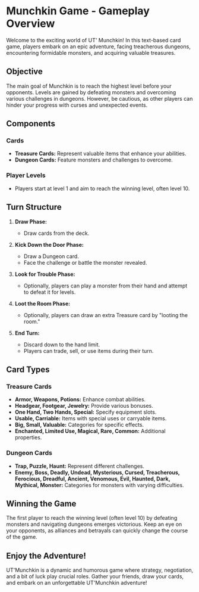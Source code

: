 # Munchkin Game - Gameplay Overview

Welcome to the exciting world of UT' Munchkin! In this text-based card game, players embark on an epic adventure, facing treacherous dungeons, encountering formidable monsters, and acquiring valuable treasures.

## Objective

The main goal of Munchkin is to reach the highest level before your opponents. Levels are gained by defeating monsters and overcoming various challenges in dungeons. However, be cautious, as other players can hinder your progress with curses and unexpected events.

## Components

### Cards

- **Treasure Cards:** Represent valuable items that enhance your abilities.
- **Dungeon Cards:** Feature monsters and challenges to overcome.

### Player Levels

- Players start at level 1 and aim to reach the winning level, often level 10.

## Turn Structure

1. **Draw Phase:**
   - Draw cards from the deck.

2. **Kick Down the Door Phase:**
   - Draw a Dungeon card.
   - Face the challenge or battle the monster revealed.

3. **Look for Trouble Phase:**
   - Optionally, players can play a monster from their hand and attempt to defeat it for levels.

4. **Loot the Room Phase:**
   - Optionally, players can draw an extra Treasure card by "looting the room."

5. **End Turn:**
   - Discard down to the hand limit.
   - Players can trade, sell, or use items during their turn.

## Card Types

### Treasure Cards

- **Armor, Weapons, Potions:** Enhance combat abilities.
- **Headgear, Footgear, Jewelry:** Provide various bonuses.
- **One Hand, Two Hands, Special:** Specify equipment slots.
- **Usable, Carriable:** Items with special uses or carryable items.
- **Big, Small, Valuable:** Categories for specific effects.
- **Enchanted, Limited Use, Magical, Rare, Common:** Additional properties.

### Dungeon Cards

- **Trap, Puzzle, Haunt:** Represent different challenges.
- **Enemy, Boss, Deadly, Undead, Mysterious, Cursed, Treacherous, Ferocious, Dreadful, Ancient, Venomous, Evil, Haunted, Dark, Mythical, Monster:** Categories for monsters with varying difficulties.

## Winning the Game

The first player to reach the winning level (often level 10) by defeating monsters and navigating dungeons emerges victorious. Keep an eye on your opponents, as alliances and betrayals can quickly change the course of the game.

## Enjoy the Adventure!

UT'Munchkin is a dynamic and humorous game where strategy, negotiation, and a bit of luck play crucial roles. Gather your friends, draw your cards, and embark on an unforgettable UT'Munchkin adventure!
